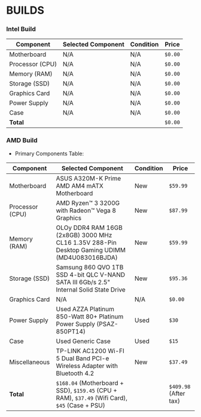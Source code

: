 # BUILDS

### Intel Build

| Component       | Selected Component | Condition | Price   |
| --------------- | ------------------ | --------- | ------- |
| Motherboard     | N/A                | N/A       | `$0.00` |
| Processor (CPU) | N/A                | N/A       | `$0.00` |
| Memory (RAM)    | N/A                | N/A       | `$0.00` |
| Storage (SSD)   | N/A                | N/A       | `$0.00` |
| Graphics Card   | N/A                | N/A       | `$0.00` |
| Power Supply    | N/A                | N/A       | `$0.00` |
| Case            | N/A                | N/A       | `$0.00` |
| **Total**       |                    |           | `$0.00` |

### AMD Build

- Primary Components Table:

| Component       | Selected Component                                                                             | Condition | Price                 |
| --------------- | ---------------------------------------------------------------------------------------------- | --------- | --------------------- |
| Motherboard     | ASUS A320M-K Prime AMD AM4 mATX Motherboard                                                    | New       | `$59.99`              |
| Processor (CPU) | AMD Ryzen™ 3 3200G with Radeon™ Vega 8 Graphics                                                | New       | `$87.99`              |
| Memory (RAM)    | OLOy DDR4 RAM 16GB (2x8GB) 3000 MHz CL16 1.35V 288-Pin Desktop Gaming UDIMM (MD4U083016BJDA)   | New       | `$59.99`              |
| Storage (SSD)   | Samsung 860 QVO 1TB SSD 4-bit QLC V-NAND SATA III 6Gb/s 2.5" Internal Solid State Drive        | New       | `$95.36`              |
| Graphics Card   | N/A                                                                                            | N/A       | `$0.00`               |
| Power Supply    | Used AZZA Platinum 850-Watt 80+ Platinum Power Supply (PSAZ-850PT14)                           | Used      | `$30`                 |
| Case            | Used Generic Case                                                                              | Used      | `$15`                 |
| Miscellaneous   | TP-LINK AC1200 Wi-FI 5 Dual Band PCI-e Wireless Adapter with Bluetooth 4.2                     | New       | `$37.49`              |
| **Total**       | `$168.04` (Motherboard + SSD), `$159.45` (CPU + RAM), `$37.49` (Wifi Card), `$45` (Case + PSU) |           | `$409.98` (After tax) |
